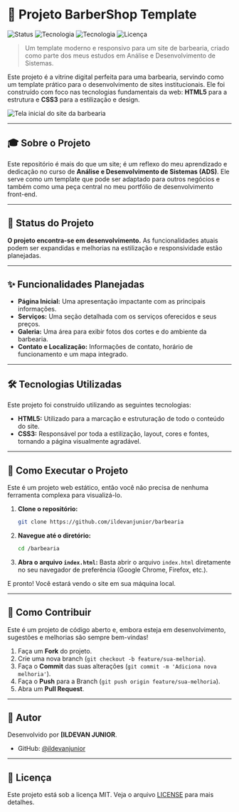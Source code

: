 # 💈 Projeto BarberShop Template

![Status](https://img-shields.io/badge/status-em%20desenvolvimento-yellow)
![Tecnologia](https://img.shields.io/badge/HTML5-E34F26?style=for-the-badge&logo=html5&logoColor=white)
![Tecnologia](https://img.shields.io/badge/CSS3-1572B6?style=for-the-badge&logo=css3&logoColor=white)
![Licença](https://img.shields.io/badge/licen%C3%A7a-MIT-blue.svg)

> Um template moderno e responsivo para um site de barbearia, criado como parte dos meus estudos em Análise e Desenvolvimento de Sistemas.

Este projeto é a vitrine digital perfeita para uma barbearia, servindo como um template prático para o desenvolvimento de sites institucionais. Ele foi construído com foco nas tecnologias fundamentais da web: **HTML5** para a estrutura e **CSS3** para a estilização e design.

![Tela inicial do site da barbearia](caminho/para/sua/imagem.png)

---

## 🎓 Sobre o Projeto

Este repositório é mais do que um site; é um reflexo do meu aprendizado e dedicação no curso de **Análise e Desenvolvimento de Sistemas (ADS)**. Ele serve como um template que pode ser adaptado para outros negócios e também como uma peça central no meu portfólio de desenvolvimento front-end.

---

## 🚧 Status do Projeto

**O projeto encontra-se em desenvolvimento.** As funcionalidades atuais podem ser expandidas e melhorias na estilização e responsividade estão planejadas.

---

## ✨ Funcionalidades Planejadas

* **Página Inicial:** Uma apresentação impactante com as principais informações.
* **Serviços:** Uma seção detalhada com os serviços oferecidos e seus preços.
* **Galeria:** Uma área para exibir fotos dos cortes e do ambiente da barbearia.
* **Contato e Localização:** Informações de contato, horário de funcionamento e um mapa integrado.

---

## 🛠️ Tecnologias Utilizadas

Este projeto foi construído utilizando as seguintes tecnologias:

* **HTML5:** Utilizado para a marcação e estruturação de todo o conteúdo do site.
* **CSS3:** Responsável por toda a estilização, layout, cores e fontes, tornando a página visualmente agradável.

---

## 🏁 Como Executar o Projeto

Este é um projeto web estático, então você não precisa de nenhuma ferramenta complexa para visualizá-lo.

1.  **Clone o repositório:**
    ```bash
    git clone https://github.com/ildevanjunior/barbearia
    ```

2.  **Navegue até o diretório:**
    ```bash
    cd /barbearia
    ```

3.  **Abra o arquivo `index.html`:**
    Basta abrir o arquivo `index.html` diretamente no seu navegador de preferência (Google Chrome, Firefox, etc.).

E pronto! Você estará vendo o site em sua máquina local.

---

## 🤝 Como Contribuir

Este é um projeto de código aberto e, embora esteja em desenvolvimento, sugestões e melhorias são sempre bem-vindas!

1.  Faça um **Fork** do projeto.
2.  Crie uma nova branch (`git checkout -b feature/sua-melhoria`).
3.  Faça o **Commit** das suas alterações (`git commit -m 'Adiciona nova melhoria'`).
4.  Faça o **Push** para a Branch (`git push origin feature/sua-melhoria`).
5.  Abra um **Pull Request**.

---

## 👤 Autor

Desenvolvido por **[ILDEVAN JUNIOR**.
* GitHub: [@ildevanjunior](ttps://github.com/ildevanjunior)

---

## 📄 Licença

Este projeto está sob a licença MIT. Veja o arquivo [LICENSE](LICENSE) para mais detalhes.
